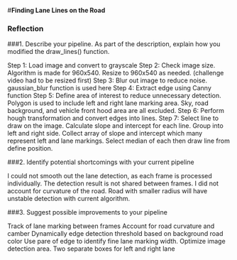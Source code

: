 #**Finding Lane Lines on the Road** 


### Reflection

###1. Describe your pipeline. As part of the description, explain how you modified the draw_lines() function.

Step 1: Load image and convert to grayscale
Step 2: Check image size. Algorithm is made for 960x540. Resize to 960x540 as needed. (challenge video had to be resized first)
Step 3: Blur out image to reduce noise. gaussian_blur function is used here 
Step 4: Extract edge using Canny function
Step 5: Define area of interest to reduce unnecessary detection. Polygon is used to include left and right lane marking area. Sky, road background, and vehicle front hood area are all excluded. 
Step 6: Perform hough transformation and convert edges into lines.
Step 7: Select line to draw on the image. Calculate slope and intercept for each line. Group into left and right side. Collect array of slope and intercept which many represent left and lane markings. 
Select median of each then draw line from define position. 


###2. Identify potential shortcomings with your current pipeline

I could not smooth out the lane detection, as each frame is processed individually. The detection result is not shared between frames.
I did not account for curvature of the road. Road with smaller radius will have unstable detection with current algorithm.


###3. Suggest possible improvements to your pipeline

Track of lane marking between frames
Account for road curvature and camber
Dynamically edge detection threshold based on background road color
Use pare of edge to identify fine lane marking width.
Optimize image detection area. Two separate boxes for left and right lane
